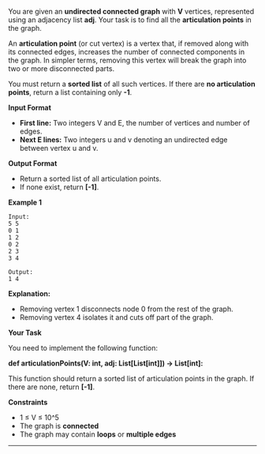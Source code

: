 You are given an **undirected connected graph** with **V** vertices, represented using an adjacency list **adj**. Your task is to find all the **articulation points** in the graph.

An **articulation point** (or cut vertex) is a vertex that, if removed along with its connected edges, increases the number of connected components in the graph. In simpler terms, removing this vertex will break the graph into two or more disconnected parts.

You must return a **sorted list** of all such vertices. If there are **no articulation points**, return a list containing only **-1**.

**Input Format**

- **First line:** Two integers V and E, the number of vertices and number of edges.
- **Next E lines:** Two integers u and v denoting an undirected edge between vertex u and v.

**Output Format**

- Return a sorted list of all articulation points.
- If none exist, return **[-1]**.

**Example 1**

```
Input:
5 5
0 1
1 2
0 2
2 3
3 4

Output:
1 4

```

**Explanation:**

- Removing vertex 1 disconnects node 0 from the rest of the graph.
- Removing vertex 4 isolates it and cuts off part of the graph.

**Your Task**

You need to implement the following function:

**def articulationPoints(V: int, adj: List[List[int]]) -> List[int]:**

This function should return a sorted list of articulation points in the graph. If there are none, return **[-1]**.

**Constraints**

- 1 ≤ V ≤ 10^5
- The graph is **connected**
- The graph may contain **loops** or **multiple edges**

---
